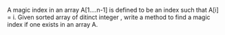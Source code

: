 A magic index in an array A[1....n-1] is defined to be an index such that A[i] = i. Given sorted array of ditinct integer , write a method to find a magic index if one exists in an array A.
